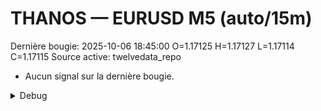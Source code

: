 # THANOS — EURUSD M5 (auto/15m)
Dernière bougie: 2025-10-06 18:45:00  O=1.17125  H=1.17127  L=1.17114  C=1.17115
Source active: twelvedata_repo

- Aucun signal sur la dernière bougie.

<details><summary>Debug</summary>

- TD_API_KEY manquant.

</details>